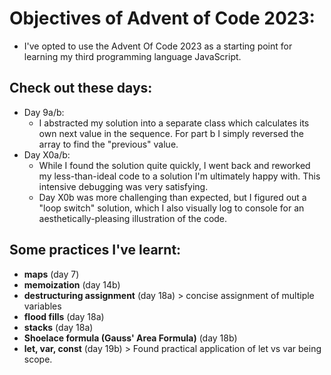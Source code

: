 # Objectives of Advent of Code 2023:
- I've opted to use the Advent Of Code 2023 as a starting point for learning my third programming language JavaScript.

## Check out these days:
- Day 9a/b:
  - I abstracted my solution into a separate class which calculates its own next value in the sequence. For part b I simply reversed the array to find the "previous" value.
- Day X0a/b:
  - While I found the solution quite quickly, I went back and reworked my less-than-ideal code to a solution I'm ultimately happy with. This intensive debugging was very satisfying.
  - Day X0b was more challenging than expected, but I figured out a "loop switch" solution, which I also visually log to console for an aesthetically-pleasing illustration of the code.

## Some practices I've learnt:
- **maps** (day 7)
- **memoization** (day 14b)
- **destructuring assignment** (day 18a) > concise assignment of multiple variables
- **flood fills** (day 18a)
- **stacks** (day 18a)
- **Shoelace formula (Gauss' Area Formula)** (day 18b)
- **let, var, const** (day 19b) > Found practical application of let vs var being scope.

